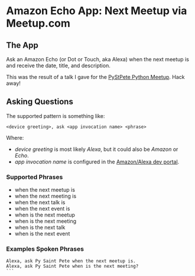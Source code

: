 # Amazon Echo App: Next Meetup via Meetup.com

## The App

Ask an Amazon Echo (or Dot or Touch, aka Alexa) when the next meetup is and receive the date,
title, and description.

This was the result of a talk I gave for the
[PyStPete Python Meetup](https://www.meetup.com/Saint-Petersburg-Python-Meetup/). Hack away!

## Asking Questions

The supported pattern is something like:

```
<device greeting>, ask <app invocation name> <phrase>
```

Where:
* _device greeting_ is most likely _Alexa_, but it could also be _Amazon_ or _Echo_.
* _app invocation name_ is configured in the
[Amazon/Alexa dev portal](https://developer.amazon.com/edw/home.html#/skills/list).

### Supported Phrases

* when the next meetup is
* when the next meeting is
* when the next talk is
* when the next event is
* when is the next meetup
* when is the next meeting
* when is the next talk
* when is the next event

### Examples Spoken Phrases

````
Alexa, ask Py Saint Pete when the next meetup is.
Alexa, ask Py Saint Pete when is the next meeting?
```
